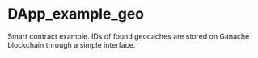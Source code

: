 # DApp_example_geo

Smart contract example. IDs of found geocaches are stored on Ganache blockchain through a simple interface. 

